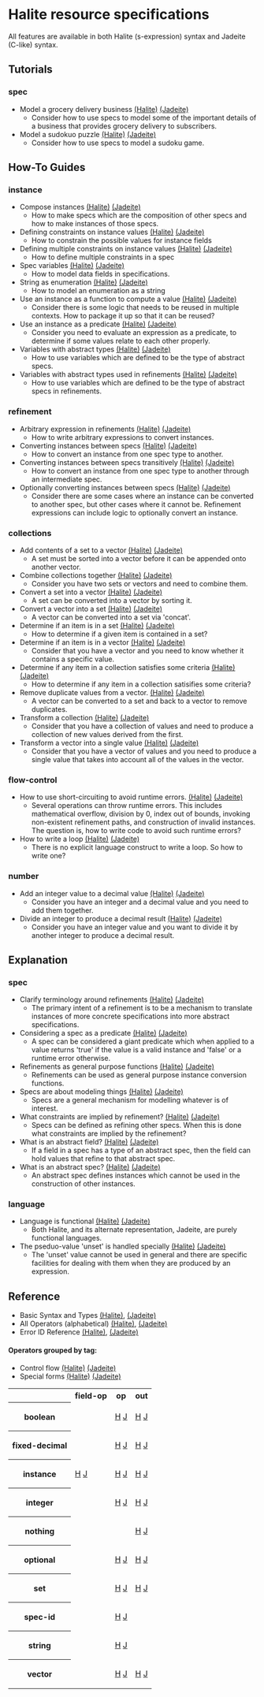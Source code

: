 <!---
  This markdown file was generated. Do not edit.
  -->

# Halite resource specifications

All features are available in both Halite (s-expression) syntax and Jadeite (C-like) syntax.

## Tutorials

### spec

* Model a grocery delivery business [(Halite)](tutorial/halite_grocery.md) [(Jadeite)](tutorial/halite_grocery-j.md)
  * Consider how to use specs to model some of the important details of a business that provides grocery delivery to subscribers.
* Model a sudokuo puzzle [(Halite)](tutorial/halite_sudoku.md) [(Jadeite)](tutorial/halite_sudoku-j.md)
  * Consider how to use specs to model a sudoku game.

## How-To Guides

### instance

* Compose instances [(Halite)](how-to/halite_compose-instances.md) [(Jadeite)](how-to/halite_compose-instances-j.md)
  * How to make specs which are the composition of other specs and how to make instances of those specs.
* Defining constraints on instance values [(Halite)](how-to/halite_constrain-instances.md) [(Jadeite)](how-to/halite_constrain-instances-j.md)
  * How to constrain the possible values for instance fields
* Defining multiple constraints on instance values [(Halite)](how-to/halite_multi-constrain-instances.md) [(Jadeite)](how-to/halite_multi-constrain-instances-j.md)
  * How to define multiple constraints in a spec
* Spec variables [(Halite)](how-to/halite_spec-variables.md) [(Jadeite)](how-to/halite_spec-variables-j.md)
  * How to model data fields in specifications.
* String as enumeration [(Halite)](how-to/halite_string-enum.md) [(Jadeite)](how-to/halite_string-enum-j.md)
  * How to model an enumeration as a string
* Use an instance as a function to compute a value [(Halite)](how-to/halite_functions.md) [(Jadeite)](how-to/halite_functions-j.md)
  * Consider there is some logic that needs to be reused in multiple contexts. How to package it up so that it can be reused?
* Use an instance as a predicate [(Halite)](how-to/halite_predicate.md) [(Jadeite)](how-to/halite_predicate-j.md)
  * Consider you need to evaluate an expression as a predicate, to determine if some values relate to each other properly.
* Variables with abstract types [(Halite)](how-to/halite_abstract-variables.md) [(Jadeite)](how-to/halite_abstract-variables-j.md)
  * How to use variables which are defined to be the type of abstract specs.
* Variables with abstract types used in refinements [(Halite)](how-to/halite_abstract-variables-refinements.md) [(Jadeite)](how-to/halite_abstract-variables-refinements-j.md)
  * How to use variables which are defined to be the type of abstract specs in refinements.

### refinement

* Arbitrary expression in refinements [(Halite)](how-to/halite_arbitrary-expression-refinements.md) [(Jadeite)](how-to/halite_arbitrary-expression-refinements-j.md)
  * How to write arbitrary expressions to convert instances.
* Converting instances between specs [(Halite)](how-to/halite_convert-instances.md) [(Jadeite)](how-to/halite_convert-instances-j.md)
  * How to convert an instance from one spec type to another.
* Converting instances between specs transitively [(Halite)](how-to/halite_convert-instances-transitively.md) [(Jadeite)](how-to/halite_convert-instances-transitively-j.md)
  * How to convert an instance from one spec type to another through an intermediate spec.
* Optionally converting instances between specs [(Halite)](how-to/halite_optionally-convert-instances.md) [(Jadeite)](how-to/halite_optionally-convert-instances-j.md)
  * Consider there are some cases where an instance can be converted to another spec, but other cases where it cannot be. Refinement expressions can include logic to optionally convert an instance.

### collections

* Add contents of a set to a vector [(Halite)](how-to/halite_combine-set-to-vector.md) [(Jadeite)](how-to/halite_combine-set-to-vector-j.md)
  * A set must be sorted into a vector before it can be appended onto another vector.
* Combine collections together [(Halite)](how-to/halite_combine.md) [(Jadeite)](how-to/halite_combine-j.md)
  * Consider you have two sets or vectors and need to combine them.
* Convert a set into a vector [(Halite)](how-to/halite_convert-set-to-vector.md) [(Jadeite)](how-to/halite_convert-set-to-vector-j.md)
  * A set can be converted into a vector by sorting it.
* Convert a vector into a set [(Halite)](how-to/halite_convert-vector-to-set.md) [(Jadeite)](how-to/halite_convert-vector-to-set-j.md)
  * A vector can be converted into a set via 'concat'.
* Determine if an item is in a set [(Halite)](how-to/halite_set-containment.md) [(Jadeite)](how-to/halite_set-containment-j.md)
  * How to determine if a given item is contained in a set?
* Determine if an item is in a vector [(Halite)](how-to/halite_vector-containment.md) [(Jadeite)](how-to/halite_vector-containment-j.md)
  * Consider that you have a vector and you need to know whether it contains a specific value.
* Determine if any item in a collection satisfies some criteria [(Halite)](how-to/halite_any.md) [(Jadeite)](how-to/halite_any-j.md)
  * How to determine if any item in a collection satisifies some criteria?
* Remove duplicate values from a vector. [(Halite)](how-to/halite_remove-duplicates-from-vector.md) [(Jadeite)](how-to/halite_remove-duplicates-from-vector-j.md)
  * A vector can be converted to a set and back to a vector to remove duplicates.
* Transform a collection [(Halite)](how-to/halite_transform.md) [(Jadeite)](how-to/halite_transform-j.md)
  * Consider that you have a collection of values and need to produce a collection of new values derived from the first.
* Transform a vector into a single value [(Halite)](how-to/halite_reduce.md) [(Jadeite)](how-to/halite_reduce-j.md)
  * Consider that you have a vector of values and you need to produce a single value that takes into account all of the values in the vector.

### flow-control

* How to use short-circuiting to avoid runtime errors. [(Halite)](how-to/halite_short-circuiting.md) [(Jadeite)](how-to/halite_short-circuiting-j.md)
  * Several operations can throw runtime errors. This includes mathematical overflow, division by 0, index out of bounds, invoking non-existent refinement paths, and construction of invalid instances. The question is, how to write code to avoid such runtime errors?
* How to write a loop [(Halite)](how-to/halite_loop.md) [(Jadeite)](how-to/halite_loop-j.md)
  * There is no explicit language construct to write a loop. So how to write one?

### number

* Add an integer value to a decimal value [(Halite)](how-to/halite_add-integer-to-decimal.md) [(Jadeite)](how-to/halite_add-integer-to-decimal-j.md)
  * Consider you have an integer and a decimal value and you need to add them together.
* Divide an integer to produce a decimal result [(Halite)](how-to/halite_perform-non-integer-division.md) [(Jadeite)](how-to/halite_perform-non-integer-division-j.md)
  * Consider you have an integer value and you want to divide it by another integer to produce a decimal result.

## Explanation

### spec

* Clarify terminology around refinements [(Halite)](explanation/halite_refinement-terminology.md) [(Jadeite)](explanation/halite_refinement-terminology-j.md)
  * The primary intent of a refinement is to be a mechanism to translate instances of more concrete specifications into more abstract specifications.
* Considering a spec as a predicate [(Halite)](explanation/halite_specs-as-predicates.md) [(Jadeite)](explanation/halite_specs-as-predicates-j.md)
  * A spec can be considered a giant predicate which when applied to a value returns 'true' if the value is a valid instance and 'false' or a runtime error otherwise.
* Refinements as general purpose functions [(Halite)](explanation/halite_refinements-as-functions.md) [(Jadeite)](explanation/halite_refinements-as-functions-j.md)
  * Refinements can be used as general purpose instance conversion functions.
* Specs are about modeling things [(Halite)](explanation/halite_big-picture.md) [(Jadeite)](explanation/halite_big-picture-j.md)
  * Specs are a general mechanism for modelling whatever is of interest.
* What constraints are implied by refinement? [(Halite)](explanation/halite_refinement-implications.md) [(Jadeite)](explanation/halite_refinement-implications-j.md)
  * Specs can be defined as refining other specs. When this is done what constraints are implied by the refinement?
* What is an abstract field? [(Halite)](explanation/halite_abstract-field.md) [(Jadeite)](explanation/halite_abstract-field-j.md)
  * If a field in a spec has a type of an abstract spec, then the field can hold values that refine to that abstract spec.
* What is an abstract spec? [(Halite)](explanation/halite_abstract-spec.md) [(Jadeite)](explanation/halite_abstract-spec-j.md)
  * An abstract spec defines instances which cannot be used in the construction of other instances.

### language

* Language is functional [(Halite)](explanation/halite_functional.md) [(Jadeite)](explanation/halite_functional-j.md)
  * Both Halite, and its alternate representation, Jadeite, are purely functional languages.
* The pseduo-value 'unset' is handled specially [(Halite)](explanation/halite_unset.md) [(Jadeite)](explanation/halite_unset-j.md)
  * The 'unset' value cannot be used in general and there are specific facilities for dealing with them when they are produced by an expression.

## Reference
* Basic Syntax and Types [(Halite)](halite_basic-syntax-reference.md), [(Jadeite)](halite_basic-syntax-reference-j.md)
* All Operators (alphabetical) [(Halite)](halite_full-reference.md), [(Jadeite)](halite_full-reference-j.md)
* Error ID Reference [(Halite)](halite_err-id-reference.md), [(Jadeite)](halite_err-id-reference-j.md)

#### Operators grouped by tag:

* Control flow [(Halite)](halite_control-flow-reference.md) [(Jadeite)](halite_control-flow-reference-j.md)
* Special forms [(Halite)](halite_special-form-reference.md) [(Jadeite)](halite_special-form-reference-j.md)
<table><tr><th></th><th>field-op</th>
<th>op</th>
<th>out</th>
</tr><tr><th>boolean</th><td>

</td><td>

 [H](halite_boolean-op-reference.md) [J](halite_boolean-op-reference-j.md)
</td><td>

 [H](halite_boolean-out-reference.md) [J](halite_boolean-out-reference-j.md)
</td></tr><tr><th>fixed-decimal</th><td>

</td><td>

 [H](halite_fixed-decimal-op-reference.md) [J](halite_fixed-decimal-op-reference-j.md)
</td><td>

 [H](halite_fixed-decimal-out-reference.md) [J](halite_fixed-decimal-out-reference-j.md)
</td></tr><tr><th>instance</th><td>

 [H](halite_instance-field-op-reference.md) [J](halite_instance-field-op-reference-j.md)
</td><td>

 [H](halite_instance-op-reference.md) [J](halite_instance-op-reference-j.md)
</td><td>

 [H](halite_instance-out-reference.md) [J](halite_instance-out-reference-j.md)
</td></tr><tr><th>integer</th><td>

</td><td>

 [H](halite_integer-op-reference.md) [J](halite_integer-op-reference-j.md)
</td><td>

 [H](halite_integer-out-reference.md) [J](halite_integer-out-reference-j.md)
</td></tr><tr><th>nothing</th><td>

</td><td>

</td><td>

 [H](halite_nothing-out-reference.md) [J](halite_nothing-out-reference-j.md)
</td></tr><tr><th>optional</th><td>

</td><td>

 [H](halite_optional-op-reference.md) [J](halite_optional-op-reference-j.md)
</td><td>

 [H](halite_optional-out-reference.md) [J](halite_optional-out-reference-j.md)
</td></tr><tr><th>set</th><td>

</td><td>

 [H](halite_set-op-reference.md) [J](halite_set-op-reference-j.md)
</td><td>

 [H](halite_set-out-reference.md) [J](halite_set-out-reference-j.md)
</td></tr><tr><th>spec-id</th><td>

</td><td>

 [H](halite_spec-id-op-reference.md) [J](halite_spec-id-op-reference-j.md)
</td><td>

</td></tr><tr><th>string</th><td>

</td><td>

 [H](halite_string-op-reference.md) [J](halite_string-op-reference-j.md)
</td><td>

</td></tr><tr><th>vector</th><td>

</td><td>

 [H](halite_vector-op-reference.md) [J](halite_vector-op-reference-j.md)
</td><td>

 [H](halite_vector-out-reference.md) [J](halite_vector-out-reference-j.md)
</td></tr></table>

